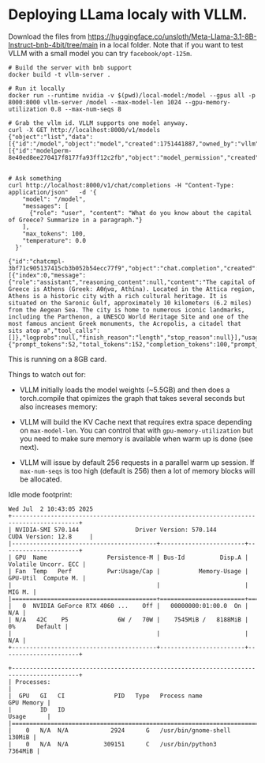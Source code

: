 # Deploying LLama localy with VLLM.

Download the files from https://huggingface.co/unsloth/Meta-Llama-3.1-8B-Instruct-bnb-4bit/tree/main in a local folder.
Note that if you want to test VLLM with a small model you can try `facebook/opt-125m`.

```
# Build the server with bnb support
docker build -t vllm-server .

# Run it locally
docker run --runtime nvidia -v $(pwd)/local-model:/model --gpus all -p 8000:8000 vllm-server /model --max-model-len 1024 --gpu-memory-utilization 0.8 --max-num-seqs 8

# Grab the vllm id. VLLM supports one model anyway.
curl -X GET http://localhost:8000/v1/models
{"object":"list","data":[{"id":"/model","object":"model","created":1751441887,"owned_by":"vllm","root":"/model","parent":null,"max_model_len":1024,"permission":[{"id":"modelperm-8e40ed8ee270417f8177fa93ff12c2fb","object":"model_permission","created":1751441887,"allow_create_engine":false,"allow_sampling":true,"allow_logprobs":true,"allow_search_indices":false,"allow_view":true,"allow_fine_tuning":false,"organization":"*","group":null,"is_blocking":false}]}]}


# Ask something
curl http://localhost:8000/v1/chat/completions -H "Content-Type: application/json"   -d '{
    "model": "/model",
    "messages": [
      {"role": "user", "content": "What do you know about the capital of Greece? Summarize in a paragraph."}
    ],
    "max_tokens": 100,
    "temperature": 0.0
  }'

{"id":"chatcmpl-3bf71c905137415cb3b052b54ecc77f9","object":"chat.completion","created":1751441693,"model":"/model","choices":[{"index":0,"message":{"role":"assistant","reasoning_content":null,"content":"The capital of Greece is Athens (Greek: Αθήνα, Athína). Located in the Attica region, Athens is a historic city with a rich cultural heritage. It is situated on the Saronic Gulf, approximately 10 kilometers (6.2 miles) from the Aegean Sea. The city is home to numerous iconic landmarks, including the Parthenon, a UNESCO World Heritage Site and one of the most famous ancient Greek monuments, the Acropolis, a citadel that sits atop a","tool_calls":[]},"logprobs":null,"finish_reason":"length","stop_reason":null}],"usage":{"prompt_tokens":52,"total_tokens":152,"completion_tokens":100,"prompt_tokens_details":null},"prompt_logprobs":null,"kv_transfer_params":null}
```

This is running on a 8GB card.

Things to watch out for:

- VLLM initially loads the model weights (~5.5GB) and then does a torch.compile that opimizes the graph that takes several seconds but also increases memory:

- VLLM will build the KV Cache next that requires extra space depending on `max-model-len`. You can control that with `gpu-memory-utilization` but you need to make sure memory is available when warm up is done (see next).

- VLLM will issue by default 256 requests in a parallel warm up session. If `max-num-seqs` is too high (default is 256) then a lot of memory blocks will be allocated.

Idle mode footprint:

```
Wed Jul  2 10:43:05 2025
+-----------------------------------------------------------------------------------------+
| NVIDIA-SMI 570.144                Driver Version: 570.144        CUDA Version: 12.8     |
|-----------------------------------------+------------------------+----------------------+
| GPU  Name                 Persistence-M | Bus-Id          Disp.A | Volatile Uncorr. ECC |
| Fan  Temp   Perf          Pwr:Usage/Cap |           Memory-Usage | GPU-Util  Compute M. |
|                                         |                        |               MIG M. |
|=========================================+========================+======================|
|   0  NVIDIA GeForce RTX 4060 ...    Off |   00000000:01:00.0  On |                  N/A |
| N/A   42C    P5              6W /   70W |    7545MiB /   8188MiB |      0%      Default |
|                                         |                        |                  N/A |
+-----------------------------------------+------------------------+----------------------+
                                                                                         
+-----------------------------------------------------------------------------------------+
| Processes:                                                                              |
|  GPU   GI   CI              PID   Type   Process name                        GPU Memory |
|        ID   ID                                                               Usage      |
|=========================================================================================|
|    0   N/A  N/A            2924      G   /usr/bin/gnome-shell                    130MiB |
|    0   N/A  N/A          309151      C   /usr/bin/python3                       7364MiB |

```

